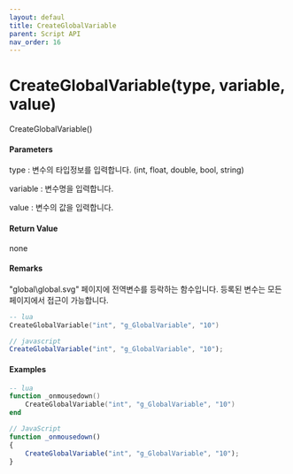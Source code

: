 ```yaml
---
layout: defaul
title: CreateGlobalVariable
parent: Script API
nav_order: 16
---
```

# CreateGlobalVariable\(type, variable, value\)

CreateGlobalVariable\(\)

#### Parameters

type : 변수의 타입정보를 입력합니다. \(int, float, double, bool, string\) 

variable : 변수명을 입력합니다. 

value : 변수의 값을 입력합니다.

#### Return Value

none

#### Remarks

"global\\global.svg" 페이지에 전역변수를 등락하는 함수입니다. 등록된 변수는 모든 페이지에서 접근이 가능합니다. 



```lua
-- lua
CreateGlobalVariable("int", "g_GlobalVariable", "10")
```

```js
// javascript
CreateGlobalVariable("int", "g_GlobalVariable", "10");
```

#### 

#### Examples

```lua
-- lua
function _onmousedown()
    CreateGlobalVariable("int", "g_GlobalVariable", "10")
end
```

```js
// JavaScript
function _onmousedown()
{    
    CreateGlobalVariable("int", "g_GlobalVariable", "10");
}
```



